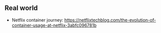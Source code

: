 ## Real world
* Netflix container journey: https://netflixtechblog.com/the-evolution-of-container-usage-at-netflix-3abfc096781b